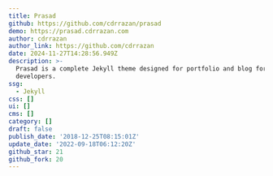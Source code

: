 ```yaml
---
title: Prasad
github: https://github.com/cdrrazan/prasad
demo: https://prasad.cdrrazan.com
author: cdrrazan
author_link: https://github.com/cdrrazan
date: 2024-11-27T14:28:56.949Z
description: >-
  Prasad is a complete Jekyll theme designed for portfolio and blog for
  developers.
ssg:
  - Jekyll
css: []
ui: []
cms: []
category: []
draft: false
publish_date: '2018-12-25T08:15:01Z'
update_date: '2022-09-18T06:12:20Z'
github_star: 21
github_fork: 20
---
```

